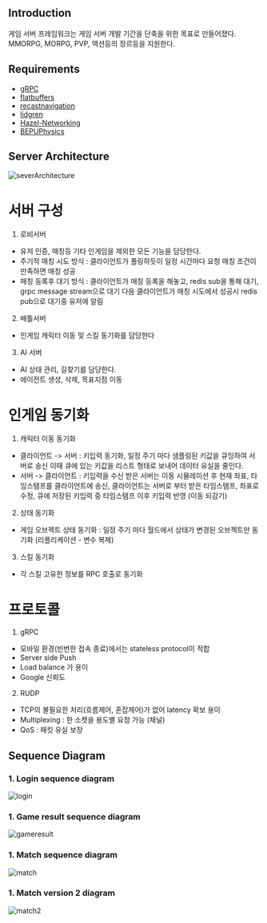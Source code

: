 ## Introduction

게임 서버 프레임워크는 게임 서버 개발 기간을 단축을 위한 목표로 만들어졌다. MMORPG, MORPG, PVP, 액션등의 장르등을 지원한다.

## Requirements

* [gRPC](https://github.com/grpc/grpc)
* [flatbuffers](https://github.com/google/flatbuffers)
* [recastnavigation](https://github.com/recastnavigation/recastnavigation)
* [lidgren](https://github.com/lidgren/lidgren-network-gen3)
* [Hazel-Networking](https://github.com/DarkRiftNetworking/Hazel-Networking)
* [BEPUPhysics](https://github.com/bepu/bepuphysics1)

## Server Architecture
![severArchitecture](https://user-images.githubusercontent.com/17477292/115057890-8e971280-9f1f-11eb-8043-6dbc64521900.png)
# 서버 구성
1) 로비서버
* 유저 인증, 매칭등 기타 인게임을 제외한 모든 기능을 담당한다.
* 주기적 매칭 시도 방식 :
 클라이언트가 풀링하듯이 일정 시간마다 요청 매칭 조건이 만족하면 매칭 성공
* 매칭 등록후 대기 방식 : 
 클라이언트가 매칭 등록을 해놓고, redis sub을 통해 대기, grpc message stream으로 대기
 다음 클라이언트가 매칭 시도에서 성공시 redis pub으로 대기중 유저에 알림

2) 배틀서버
* 인게임 캐릭터 이동 및 스킬 동기화를 담당한다

3) AI 서버
* AI 상태 관리, 길찾기를 담당한다.
* 에이전트 생성, 삭제, 목표지점 이동

# 인게임 동기화
1) 캐릭터 이동 동기화
* 클라이언트 -> 서버 : 키입력 동기화, 일정 주기 마다 샘플링된 키값을 큐잉하여 서버로 송신 이때 큐에 있는 키값을 리스트 형태로 보내어 데이터 유실을 줄인다.
* 서버 -> 클라이언트 : 키입력을 수신 받은 서버는 이동 시뮬레이션 후 현재 좌표, 타임스탬프를 클라이언트에 송신, 클라이언트는 서버로 부터 받은 타임스탬프, 좌표로 수정, 큐에 저장된 키입력 중 타임스탬프 이후 키입력 반영 (이동  되감기)
2) 상태 동기화
* 게임 오브젝트 상태 동기화 : 일정 주기 마다 월드에서 상태가 변경된 오브젝트만 동기화 (리플리케이션 - 변수 복제)
3) 스킬 동기화
* 각 스킬 고유한 정보를 RPC 호출로 동기화 

# 프로토콜
1) gRPC
* 모바일 환경(빈번한 접속 종료)에서는 stateless protocol이 적합
* Server side Push
* Load balance 가 용이
* Google 신뢰도

2) RUDP
* TCP의 불필요한 처리(흐름제어, 혼잡제어)가 없어 latency 확보 용이
* Multiplexing : 한 소켓을 용도별 요청 가능 (채널)
* QoS : 패킷 유실 보장


## Sequence Diagram
### 1. Login sequence diagram
![login](https://user-images.githubusercontent.com/17477292/115049395-a4073f00-9f15-11eb-9a40-04d1922dec97.png)

### 1. Game result sequence diagram
![gameresult](https://user-images.githubusercontent.com/17477292/115050008-4a534480-9f16-11eb-83b3-864546550313.png)

### 1. Match sequence diagram
![match](https://user-images.githubusercontent.com/17477292/115050031-50492580-9f16-11eb-80f7-c55eae32d863.png)

### 1. Match version 2 diagram
![match2](https://user-images.githubusercontent.com/17477292/115050025-4e7f6200-9f16-11eb-958f-7e459fa23cc7.png)

